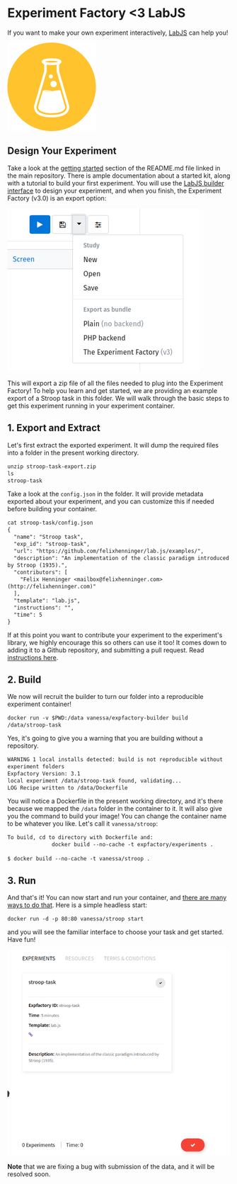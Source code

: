 # Experiment Factory <3 LabJS

If you want to make your own experiment interactively, [LabJS](https://github.com/getify/LABjs) can help you!

![img/labjs.png](img/labjs.png)

## Design Your Experiment
Take a look at the [getting started](https://github.com/FelixHenninger/lab.js) section of the README.md file linked in the main repository. There is ample documentation about a started kit, along with a tutorial to build your first experiment. You will use the [LabJS builder interface](https://labjs.felixhenninger.com/) to design your experiment, and when you finish, the Experiment Factory (v3.0) is an export option:

![img/export.png](img/export.png)

This will export a zip file of all the files needed to plug into the Experiment Factory! To help you learn and get started, we are providing an example export of a Stroop task in this folder. We will walk through the basic steps to get this experiment running in your experiment container.

## 1. Export and Extract
Let's first extract the exported experiment. It will dump the required files into a folder in the present working directory.

```
unzip stroop-task-export.zip
ls
stroop-task
```
Take a look at the `config.json` in the folder. It will provide metadata exported about your experiment, and you can customize this if needed before building your container.

```
cat stroop-task/config.json 
{
  "name": "Stroop task",
  "exp_id": "stroop-task",
  "url": "https://github.com/felixhenninger/lab.js/examples/",
  "description": "An implementation of the classic paradigm introduced by Stroop (1935).",
  "contributors": [
    "Felix Henninger <mailbox@felixhenninger.com> (http://felixhenninger.com)"
  ],
  "template": "lab.js",
  "instructions": "",
  "time": 5
}
```

If at this point you want to contribute your experiment to the experiment's library, we highly encourage this so others can use it too! It comes down to adding it to a Github repository, and submitting a pull request. Read [instructions here](https://expfactory.github.io/expfactory/contribute#the-experiment-repository).


## 2. Build
We now will recruit the builder to turn our folder into a reproducible experiment container!

```
docker run -v $PWD:/data vanessa/expfactory-builder build /data/stroop-task
```

Yes, it's going to give you a warning that you are building without a repository.

```
WARNING 1 local installs detected: build is not reproducible without experiment folders
Expfactory Version: 3.1
local experiment /data/stroop-task found, validating...
LOG Recipe written to /data/Dockerfile
```

You will notice a Dockerfile in the present working directory, and it's there because we mapped the `/data` folder in the container to it. It will also give you the command to build your image! You can change the container name to be whatever you like. Let's call it `vanessa/stroop`:

```
To build, cd to directory with Dockerfile and:
              docker build --no-cache -t expfactory/experiments .

$ docker build --no-cache -t vanessa/stroop .
```

## 3. Run
And that's it! You can now start and run your container, and [there are many ways to do that](https://expfactory.github.io/expfactory/usage). Here is a simple headless start:

```
docker run -d -p 80:80 vanessa/stroop start
```

and you will see the familiar interface to choose your task and get started. Have fun!

![img/stroop.png](img/stroop.png)

**Note** that we are fixing a bug with submission of the data, and it will be resolved soon.
